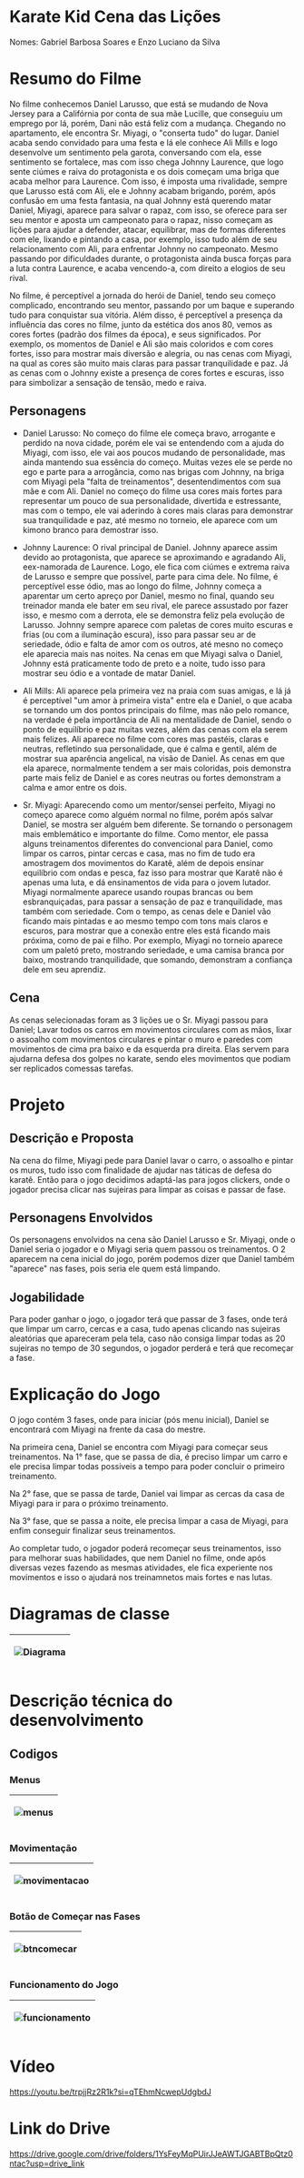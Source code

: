 # Karate Kid Cena das Lições
Nomes: Gabriel Barbosa Soares e Enzo Luciano da Silva

# Resumo do Filme

No filme conhecemos Daniel Larusso, que está se mudando de Nova Jersey para a Califórnia por conta de sua mãe Lucille, que conseguiu um emprego por lá, porém, Dani não está feliz com a mudança. Chegando no apartamento, ele encontra Sr. Miyagi, o "conserta tudo" do lugar. Daniel acaba sendo convidado para uma festa e lá ele conhece Ali Mills e logo desenvolve um sentimento pela garota, conversando com ela, esse sentimento se fortalece, mas com isso chega Johnny Laurence, que logo sente ciúmes e raiva do protagonista e os dois começam uma briga que acaba melhor para Laurence. Com isso, é imposta uma rivalidade, sempre que Larusso está com Ali, ele e Johnny acabam brigando, porém, após confusão em uma festa fantasia, na qual Johnny está querendo matar Daniel, Miyagi, aparece para salvar o rapaz, com isso, se oferece para ser seu mentor e aposta um campeonato para o rapaz, nisso começam as lições para ajudar a defender, atacar, equilibrar, mas de formas diferentes com ele, lixando e pintando a casa, por exemplo, isso tudo além de seu relacionamento com Ali, para enfrentar Johnny no campeonato. Mesmo passando por dificuldades durante, o protagonista ainda busca forças para a luta contra Laurence, e acaba vencendo-a, com direito a elogios de seu rival.

No filme, é perceptível a jornada do herói de Daniel, tendo seu começo complicado, encontrando seu mentor, passando por um baque e superando tudo para conquistar sua vitória. Além disso, é perceptível a presença da influência das cores no filme, junto da estética dos anos 80, vemos as cores fortes (padrão dos filmes da época), e seus significados. Por exemplo, os momentos de Daniel e Ali são mais coloridos e com cores fortes, isso para mostrar mais diversão e alegria, ou nas cenas com Miyagi, na qual as cores são muito mais claras para passar tranquilidade e paz. Já as cenas com o Johnny existe a presença de cores fortes e escuras, isso para simbolizar a sensação de tensão, medo e raiva.

## Personagens

- Daniel Larusso: No começo do filme ele começa bravo, arrogante e perdido na nova cidade, porém ele vai se entendendo com a ajuda do Miyagi, com isso, ele vai aos poucos mudando de personalidade, mas ainda mantendo sua essência do começo. Muitas vezes ele se perde no ego e parte para a arrogância, como nas brigas com Johnny, na briga com Miyagi pela "falta de treinamentos", desentendimentos com sua mãe e com Ali.
Daniel no começo do filme usa cores mais fortes para representar um pouco de sua personalidade, divertida e estressante, mas com o tempo, ele vai aderindo à cores mais claras para demonstrar sua tranquilidade e paz, até mesmo no torneio, ele aparece com um kimono branco para demostrar isso.

- Johnny Laurence: O rival principal de Daniel. Johnny aparece assim devido ao protagonista, que aparece se aproximando e agradando Ali, eex-namorada de Laurence. Logo, ele fica com ciúmes e extrema raiva de Larusso e sempre que possível, parte para cima dele. No filme, é perceptível esse ódio, mas ao longo do filme, Johnny começa a aparentar um certo apreço por Daniel, mesmo no final, quando seu treinador manda ele bater em seu rival, ele parece assustado por fazer isso, e mesmo com a derrota, ele se demonstra feliz pela evolução de Larusso.
Johnny sempre aparece com paletas de cores muito escuras e frias (ou com a iluminação escura), isso para passar seu ar de seriedade, ódio e falta de amor com os outros, até mesno no começo ele aparecia mais nas noites. Na cenas em que Miyagi salva o Daniel, Johnny está praticamente todo de preto e a noite, tudo isso para mostrar seu ódio e a vontade de matar Daniel.

- Ali Mills: Ali aparece pela primeira vez na praia com suas amigas, e lá já é perceptível "um amor à primeira vista" entre ela e Daniel, o que acaba se tornando um dos pontos principais do filme, mas não pelo romance, na verdade é pela importância de Ali na mentalidade de Daniel, sendo o ponto de equilíbrio e paz muitas vezes, além das cenas com ela serem mais felizes. 
Ali aparece no filme com cores mas pastéis, claras e neutras, refletindo sua personalidade, que é calma e gentil, além de mostrar sua aparência angelical, na visão de Daniel. As cenas em que ela aparece, normalmente tendem a ser mais coloridas, pois demonstra parte mais feliz de Daniel e as cores neutras ou fortes demonstram a calma e amor entre os dois.

- Sr. Miyagi: Aparecendo como um mentor/sensei perfeito, Miyagi no começo aparece como alguém normal no filme, porém após salvar Daniel, se mostra ser alguém bem diferente. Se tornando o personagem mais emblemático e importante do filme. Como mentor, ele passa alguns treinamentos diferentes do convencional para Daniel, como limpar os carros, pintar cercas e casa, mas no fim de tudo era amostragem dos movimentos do Karatê, além de depois ensinar equilíbrio com ondas e pesca, faz isso para mostrar que Karatê não é apenas uma luta, e dá ensinamentos de vida para o jovem lutador. 
Miyagi normalmente aparece usando roupas brancas ou bem esbranquiçadas, para passar a sensação de paz e tranquilidade, mas também com seriedade. Com o tempo, as cenas dele e Daniel vão ficando mais pintadas e ao mesmo tempo com tons mais claros e escuros, para mostrar que a conexão entre eles está ficando mais próxima, como de pai e filho. Por exemplo, Miyagi no torneio aparece com um paletó preto, mostrando seriedade, e uma camisa branca por baixo, mostrando tranquilidade, que somando, demonstram a confiança dele em seu aprendiz.


## Cena

As cenas selecionadas foram as 3 lições ue o Sr. Miyagi passou para Daniel; Lavar todos os carros em movimentos circulares com as mãos, lixar o assoalho com movimentos circulares e pintar o muro e paredes com movimentos de cima pra baixo e da esquerda pra direita. Elas servem para ajudarna defesa dos golpes no karate, sendo eles movimentos que podiam ser replicados comessas tarefas.


# Projeto

## Descrição e Proposta

Na cena do filme, Miyagi pede para Daniel lavar o carro, o assoalho e pintar os muros, tudo isso com finalidade de ajudar nas táticas de defesa do karatê. Então para o jogo decidimos adaptá-las para jogos clickers, onde o jogador precisa clicar nas sujeiras para limpar as coisas e passar de fase.

## Personagens Envolvidos 

Os personagens envolvidos na cena são Daniel Larusso e Sr. Miyagi, onde o Daniel seria o jogador e o Miyagi seria quem passou os treinamentos. O 2 aparecem na cena inicial do jogo, porém podemos dizer que Daniel também "aparece" nas fases, pois seria ele quem está limpando.

## Jogabilidade

Para poder ganhar o jogo, o jogador terá que passar de 3 fases, onde terá que limpar um carro, cercas e a casa, tudo apenas clicando nas sujeiras aleatórias que apareceram pela tela, caso não consiga limpar todas as 20 sujeiras no tempo de 30 segundos, o jogador perderá e terá que recomeçar a fase.

# Explicação do Jogo

O jogo contém 3 fases, onde para iniciar (pós menu inicial), Daniel se encontrará com Miyagi na frente da casa do mestre.

Na primeira cena, Daniel se encontra com Miyagi para começar seus treinamentos. Na 1° fase, que se passa de dia, é preciso limpar um carro e ele precisa limpar todas possiveis a tempo para poder concluir o primeiro treinamento.

Na 2° fase, que se passa de tarde, Daniel vai limpar as cercas da casa de Miyagi para ir para o próximo treinamento.

Na 3° fase, que se passa a noite, ele precisa limpar a casa de Miyagi, para enfim conseguir finalizar seus treinamentos.

Ao completar tudo, o jogador poderá recomeçar seus treinamentos, isso para melhorar suas habilidades, que nem Daniel no filme, onde após diversas vezes fazendo as mesmas atividades, ele fica experiente nos movimentos e isso o ajudará nos treinamnetos mais fortes e nas lutas.

# Diagramas de classe

<table>
<thead>
<th>

 ![Diagrama](https://github.com/user-attachments/assets/72ce6fa4-bf78-43dc-b0b2-5eb4a4f74b90)


</th>
</thead>
</table>

# Descrição técnica do desenvolvimento

## Codigos

### Menus

<table>
<thead>
<th>

 ![menus](https://github.com/user-attachments/assets/1bfa0fcf-b7f7-472f-ab1c-b9961990d6f0)


</th>
</thead>
</table>


### Movimentação

<table>
<thead>
<th>

 ![movimentacao](https://github.com/user-attachments/assets/72923e00-75ba-4b02-af89-f0d92de6cb7c)


</th>
</thead>
</table>

### Botão de Começar nas Fases

<table>
<thead>
<th>

 ![btncomecar](https://github.com/user-attachments/assets/71344b06-a6f6-4bf7-9537-4df0df752adc)


</th>
</thead>
</table>

### Funcionamento do Jogo

<table>
<thead>
<th>

 ![funcionamento](https://github.com/user-attachments/assets/906fe483-fd0b-4a9a-917d-a2236917bbb9)


</th>
</thead>
</table>

# Vídeo
https://youtu.be/trpjjRz2R1k?si=qTEhmNcwepUdgbdJ

# Link do Drive
https://drive.google.com/drive/folders/1YsFeyMqPUirJJeAWTJGABTBpQtz0ntac?usp=drive_link
